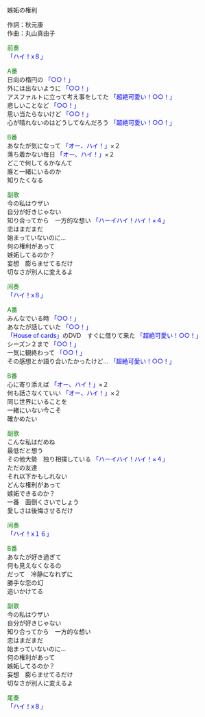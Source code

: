 嫉妬の権利  
  
作詞：秋元康  
作曲：丸山真由子  
  
<font color=green>前奏</font>  
<font color=blue>「ハイ！x８」</font>   
  
<font color=green>A番</font>  
日向の楕円の <font color=blue>「○○！」</font>   
外には出ないように <font color=blue>「○○！」</font>   
アスファルトに立って考え事をしてた <font color=blue>「超絶可愛い！○○！」</font>   
悲しいことなど <font color=blue>「○○！」</font>   
思い当たらないけど <font color=blue>「○○！」</font>   
心が晴れないのはどうしてなんだろう <font color=blue>「超絶可愛い！○○！」</font>   
  
<font color=green>B番</font>  
あなたが気になって <font color=blue>「オー、ハイ！」</font>×２   
落ち着かない毎日 <font color=blue>「オー、ハイ！」</font>×２   
どこで何してるかなんて  
誰と一緒にいるのか  
知りたくなる  
  
<font color=green>副歌</font>  
今の私はウザい  
自分が好きじゃない  
知り合ってから　一方的な想い <font color=blue>「ハーイハイ！ハイ！×４」</font>   
恋はまだまだ　  
始まっていないのに…  
何の権利があって  
嫉妬してるのか？  
妄想　膨らませてるだけ  
切なさが別人に変えるよ  
  
<font color=green>间奏</font>  
<font color=blue>「ハイ！x８」</font>  
  
<font color=green>A番</font>  
みんなでいる時 <font color=blue>「○○！」</font>   
あなたが話していた <font color=blue>「○○！」</font>   
<font color=blue>「House of cards」</font>のDVD　すぐに借りて来た <font color=blue>「超絶可愛い！○○！」</font>   
シーズン２まで <font color=blue>「○○！」</font>   
一気に観終わって <font color=blue>「○○！」</font>   
その感想とか語り合いたかったけど… <font color=blue>「超絶可愛い！○○！」</font>   
  
<font color=green>B番</font>  
心に寄り添えば <font color=blue>「オー、ハイ！」</font>×２   
何も話さなくていい <font color=blue>「オー、ハイ！」</font>×２   
同じ世界にいることを  
一緒にいない今こそ  
確かめたい  
  
<font color=green>副歌</font>  
こんな私はだめね  
最低だと想う  
その他大勢　独り相撲している <font color=blue>「ハーイハイ！ハイ！×４」</font>   
ただの友達  
それ以下かもしれない  
どんな権利があって  
嫉妬できるのか？  
一番　面倒くさいでしょう  
愛しさは後悔させるだけ  
  
<font color=green>间奏</font>  
<font color=blue>「ハイ！x１６」</font>   
  
<font color=green>B番</font>  
あなたが好き過ぎて  
何も見えなくなるの  
だって　冷静になれずに  
勝手な恋の幻  
追いかけてる  
  
<font color=green>副歌</font>  
今の私はウザい  
自分が好きじゃない  
知り合ってから　一方的な想い  
恋はまだまだ　  
始まっていないのに…  
何の権利があって  
嫉妬してるのか？  
妄想　膨らませてるだけ  
切なさが別人に変えるよ  
  
<font color=green>尾奏</font>  
<font color=blue>「ハイ！x８」</font>   

